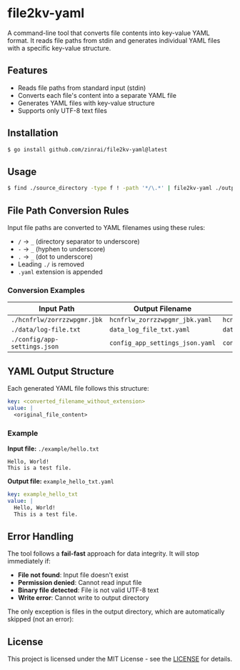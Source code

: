 # file2kv-yaml

A command-line tool that converts file contents into key-value YAML format. It reads file paths from stdin and generates individual YAML files with a specific key-value structure.

## Features

- Reads file paths from standard input (stdin)
- Converts each file's content into a separate YAML file
- Generates YAML files with key-value structure
- Supports only UTF-8 text files

## Installation

```bash
$ go install github.com/zinrai/file2kv-yaml@latest
```

## Usage

```bash
$ find ./source_directory -type f ! -path '*/\.*' | file2kv-yaml ./output_directory
```

## File Path Conversion Rules

Input file paths are converted to YAML filenames using these rules:

- `/` -> `_` (directory separator to underscore)
- `-` -> `_` (hyphen to underscore)
- `.` -> `_` (dot to underscore)
- Leading `./` is removed
- `.yaml` extension is appended

### Conversion Examples

| Input Path                   | Output Filename                 | Key                        |
|------------------------------|---------------------------------|----------------------------|
| `./hcnfrlw/zorrzzwpgmr.jbk`  | `hcnfrlw_zorrzzwpgmr_jbk.yaml`  | `hcnfrlw_zorrzzwpgmr_jbk`  |
| `./data/log-file.txt`        | `data_log_file_txt.yaml`        | `data_log_file_txt`        |
| `./config/app-settings.json` | `config_app_settings_json.yaml` | `config_app_settings_json` |

## YAML Output Structure

Each generated YAML file follows this structure:

```yaml
key: <converted_filename_without_extension>
value: |
  <original_file_content>
```

### Example

**Input file:** `./example/hello.txt`

```
Hello, World!
This is a test file.
```

**Output file:** `example_hello_txt.yaml`

```yaml
key: example_hello_txt
value: |
  Hello, World!
  This is a test file.
```

## Error Handling

The tool follows a **fail-fast** approach for data integrity. It will stop immediately if:

- **File not found**: Input file doesn't exist
- **Permission denied**: Cannot read input file
- **Binary file detected**: File is not valid UTF-8 text
- **Write error**: Cannot write to output directory

The only exception is files in the output directory, which are automatically skipped (not an error):

## License

This project is licensed under the MIT License - see the [LICENSE](https://opensource.org/license/mit) for details.

